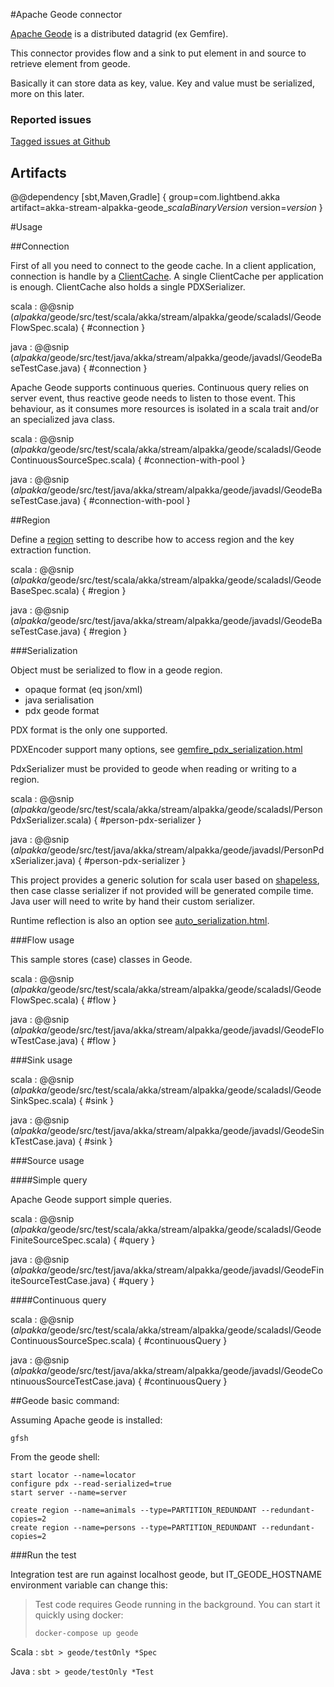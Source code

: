 #Apache Geode connector

[Apache Geode](http://geode.apache.org) is a distributed datagrid (ex Gemfire).

This connector provides flow and a sink to put element in and source to retrieve element from geode.

Basically it can store data as key, value. Key and value must be serialized, more on this later.


### Reported issues

[Tagged issues at Github](https://github.com/akka/alpakka/labels/p%3Ageode)


## Artifacts

@@dependency [sbt,Maven,Gradle] {
  group=com.lightbend.akka
  artifact=akka-stream-alpakka-geode_$scalaBinaryVersion$
  version=$version$
}


#Usage

##Connection

First of all you need to connect to the geode cache. In a client application, connection is handle by a
 [ClientCache](https://geode.apache.org/docs/guide/12/basic_config/the_cache/managing_a_client_cache.html). A single
 ClientCache per application is enough. ClientCache also holds a single PDXSerializer.

scala
: @@snip ($alpakka$/geode/src/test/scala/akka/stream/alpakka/geode/scaladsl/GeodeFlowSpec.scala) { #connection }

java
: @@snip ($alpakka$/geode/src/test/java/akka/stream/alpakka/geode/javadsl/GeodeBaseTestCase.java) { #connection }

Apache Geode supports continuous queries. Continuous query relies on server event, thus reactive geode needs to listen to
 those event. This behaviour, as it consumes more resources is isolated in a scala trait and/or an specialized java class.

scala
: @@snip ($alpakka$/geode/src/test/scala/akka/stream/alpakka/geode/scaladsl/GeodeContinuousSourceSpec.scala) { #connection-with-pool }

java
: @@snip ($alpakka$/geode/src/test/java/akka/stream/alpakka/geode/javadsl/GeodeBaseTestCase.java) { #connection-with-pool }

##Region

Define a [region](https://geode.apache.org/docs/guide/12/basic_config/data_regions/chapter_overview.html) setting to
describe how to access region and the key extraction function.

scala
: @@snip ($alpakka$/geode/src/test/scala/akka/stream/alpakka/geode/scaladsl/GeodeBaseSpec.scala) { #region }

java
: @@snip ($alpakka$/geode/src/test/java/akka/stream/alpakka/geode/javadsl/GeodeBaseTestCase.java) { #region }


###Serialization

Object must be serialized to flow in a geode region.

* opaque format (eq json/xml)
* java serialisation
* pdx geode format

PDX format is the only one supported.

PDXEncoder support many options, see [gemfire_pdx_serialization.html](http://geode.apache.org/docs/guide/12/developing/data_serialization/gemfire_pdx_serialization.html)

PdxSerializer must be provided to geode when reading or writing to a region.

scala
:   @@snip ($alpakka$/geode/src/test/scala/akka/stream/alpakka/geode/scaladsl/PersonPdxSerializer.scala) { #person-pdx-serializer }

java
:   @@snip ($alpakka$/geode/src/test/java/akka/stream/alpakka/geode/javadsl/PersonPdxSerializer.java) { #person-pdx-serializer }



This project provides a generic solution for scala user based on [shapeless](https://github.com/milessabin/shapeless), then case classe serializer if not provided will be generated compile time.
Java user will need to write by hand their custom serializer.


Runtime reflection is also an option see [auto_serialization.html](http://geode.apache.org/docs/guide/12/developing/data_serialization/auto_serialization.html).

###Flow usage

This sample stores (case) classes in Geode.

scala
: @@snip ($alpakka$/geode/src/test/scala/akka/stream/alpakka/geode/scaladsl/GeodeFlowSpec.scala) { #flow }

java
: @@snip ($alpakka$/geode/src/test/java/akka/stream/alpakka/geode/javadsl/GeodeFlowTestCase.java) { #flow }


###Sink usage

scala
: @@snip ($alpakka$/geode/src/test/scala/akka/stream/alpakka/geode/scaladsl/GeodeSinkSpec.scala) { #sink }

java
: @@snip ($alpakka$/geode/src/test/java/akka/stream/alpakka/geode/javadsl/GeodeSinkTestCase.java) { #sink }


###Source usage

####Simple query

Apache Geode support simple queries.

scala
: @@snip ($alpakka$/geode/src/test/scala/akka/stream/alpakka/geode/scaladsl/GeodeFiniteSourceSpec.scala) { #query }

java
: @@snip ($alpakka$/geode/src/test/java/akka/stream/alpakka/geode/javadsl/GeodeFiniteSourceTestCase.java) { #query }


####Continuous query


scala
: @@snip ($alpakka$/geode/src/test/scala/akka/stream/alpakka/geode/scaladsl/GeodeContinuousSourceSpec.scala) { #continuousQuery }

java
: @@snip ($alpakka$/geode/src/test/java/akka/stream/alpakka/geode/javadsl/GeodeContinuousSourceTestCase.java) { #continuousQuery }


##Geode basic command:

Assuming Apache geode is installed:

```
gfsh
```

From the geode shell:

```
start locator --name=locator
configure pdx --read-serialized=true
start server --name=server

create region --name=animals --type=PARTITION_REDUNDANT --redundant-copies=2
create region --name=persons --type=PARTITION_REDUNDANT --redundant-copies=2

```

###Run the test

Integration test are run against localhost geode, but IT_GEODE_HOSTNAME environment variable can change this:

> Test code requires Geode running in the background. You can start it quickly using docker:
>
> `docker-compose up geode`

Scala
:   ```
    sbt
    > geode/testOnly *Spec
    ```

Java
:   ```
    sbt
    > geode/testOnly *Test
    ```
